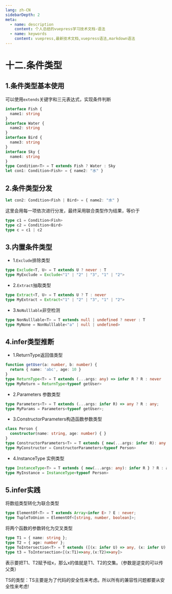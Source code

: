 ```yaml
---
lang: zh-CN
sidebarDepth: 2
meta:
  - name: description
    content: 个人总结的vuepress学习技术文档-语法
  - name: keywords
    content: vuepress,最新技术文档,vuepress语法,markdown语法
---
```


# 十二.条件类型

## 1.条件类型基本使用

可以使用`extends`关键字和三元表达式，实现条件判断

```ts
interface Fish {
  name1: string
}
interface Water {
  name2: string
}
interface Bird {
  name3: string
}
interface Sky {
  name4: string
}
type Condition<T> = T extends Fish ? Water : Sky
let con1: Condition<Fish> = { name2: "水" }
```

## 2.条件类型分发

```ts
let con2: Condition<Fish | Bird> = { name2: "水" }
```

这里会用每一项依次进行分发，最终采用联合类型作为结果，等价于

```ts
type c1 = Condition<Fish>
type c2 = Condition<Bird>
type c = c1 | c2
```

## 3.内置条件类型

- 1.`Exclude`排除类型

```ts
type Exclude<T, U> = T extends U ? never : T
type MyExclude = Exclude<"1" | "2" | "3", "1" | "2">
```

- 2.`Extract`抽取类型

```ts
type Extract<T, U> = T extends U ? T : never
type MyExtract = Extract<"1" | "2" | "3", "1" | "2">
```

- 3.`NoNulllable`非空检测

```ts
type NonNulllable<T> = T extends null | undefined ? never : T
type MyNone = NonNulllable<"a" | null | undefined>
```
## 4.infer类型推断
- 1.ReturnType返回值类型
```ts
function getUser(a: number, b: number) {
  return { name: 'abc', age: 10 }
}
type ReturnType<T> = T extends (...args: any) => infer R ? R : never
type MyReturn = ReturnType<typeof getUser>
```
- 2.Parameters 参数类型
```ts
type Parameters<T> = T extends (...args: infer R) => any ? R : any;
type MyParams = Parameters<typeof getUser>;
```
- 3.ConstructorParameters构造函数参数类型
```ts
class Person {
  constructor(name: string, age: number) { }
}
type ConstructorParameters<T> = T extends { new(...args: infer R): any } ? R : never
type MyConstructor = ConstructorParameters<typeof Person>
```
- 4.InstanceType 实例类型
```ts
type InstanceType<T> = T extends { new(...args: any): infer R } ? R : any
type MyInstance = InstanceType<typeof Person>
```
## 5.infer实践
将数组类型转化为联合类型
```ts
type ElementOf<T> = T extends Array<infer E> ? E : never;
type TupleToUnion = ElementOf<[string, number, boolean]>;
```
将两个函数的参数转化为交叉类型
```ts
type T1 = { name: string };
type T2 = { age: number };
type ToIntersection<T> = T extends ([(x: infer U) => any, (x: infer U) => any]) ? U : never;
type t3 = ToIntersection<[(x:T1)=>any,(x:T2)=>any]>
```
表示要把T1、T2赋予给x，那么x的值就是T1、T2的交集。（参数是逆变的可以传父类）

TS的类型：TS主要是为了代码的安全性来考虑。所以所有的兼容性问题都要从安全性来考虑!